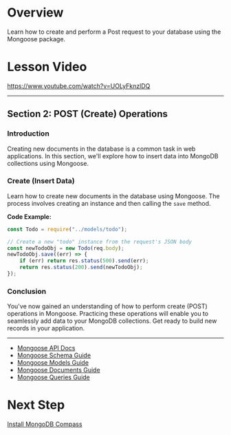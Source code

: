 

# Overview

Learn how to create and perform a Post request to your database using the Mongoose package.

# Lesson Video

https://www.youtube.com/watch?v=UOLyFknzlDQ

---

## Section 2: POST (Create) Operations

### Introduction

Creating new documents in the database is a common task in web applications. In this section, we'll explore how to insert data into MongoDB collections using Mongoose.

### Create (Insert Data)

Learn how to create new documents in the database using Mongoose. The process involves creating an instance and then calling the `save` method.

**Code Example:**

```jsx
const Todo = require("../models/todo");

// Create a new "todo" instance from the request's JSON body
const newTodoObj = new Todo(req.body);
newTodoObj.save((err) => {
    if (err) return res.status(500).send(err);
    return res.status(200).send(newTodoObj);
});

```

### Conclusion

You've now gained an understanding of how to perform create (POST) operations in Mongoose. Practicing these operations will enable you to seamlessly add data to your MongoDB collections. Get ready to build new records in your application.

---

- [Mongoose API Docs](http://mongoosejs.com/docs/api.html)
- [Mongoose Schema Guide](http://mongoosejs.com/docs/guide.html)
- [Mongoose Models Guide](http://mongoosejs.com/docs/models.html)
- [Mongoose Documents Guide](http://mongoosejs.com/docs/documents.html)
- [Mongoose Queries Guide](http://mongoosejs.com/docs/queries.html)

# Next Step

[Install MongoDB Compass](https://www.notion.so/Install-MongoDB-Compass-0bcbf8994b5a405a8b940fad2024eef8?pvs=21)